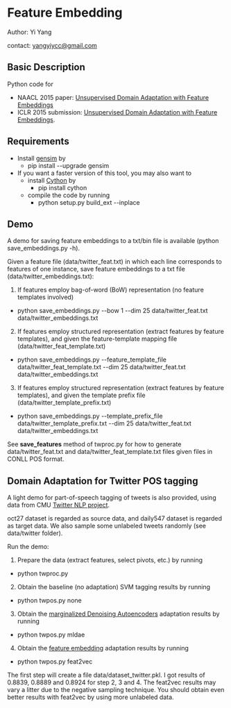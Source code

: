 # Feature Embedding #

Author: Yi Yang

contact: yangyiycc@gmail.com

## Basic Description ##

Python code for 
* NAACL 2015 paper: [Unsupervised Domain Adaptation with Feature Embeddings](http://www.cc.gatech.edu/~yyang319/#)
* ICLR 2015 submission: [Unsupervised Domain Adaptation with Feature Embeddings](http://arxiv.org/pdf/1412.4385v1.pdf).

## Requirements ##

* Install [gensim](https://github.com/piskvorky/gensim) by 
  * pip install --upgrade gensim 
* If you want a faster version of this tool, you may also want to 
  * install [Cython](http://cython.org/) by
    * pip install cython 
  * compile the code by running 
    * python setup.py build_ext --inplace

## Demo ##

A demo for saving feature embeddings to a txt/bin file is available (python save_embeddings.py -h).

Given a feature file (data/twitter_feat.txt) in which each line corresponds to features of one instance, save feature embeddings to a txt file (data/twitter_embeddings.txt):

1. If features employ bag-of-word (BoW) representation (no feature templates involved)
  * python save_embeddings.py --bow 1 --dim 25 data/twitter_feat.txt data/twitter_embeddings.txt
2. If features employ structured representation (extract features by feature templates), and given the feature-template mapping file (data/twitter_feat_template.txt)
  * python save_embeddings.py --feature_template_file data/twitter_feat_template.txt --dim 25 data/twitter_feat.txt data/twitter_embeddings.txt
3. If features employ structured representation (extract features by feature templates), and given the template prefix file (data/twitter_template_prefix.txt)
  * python save_embeddings.py --template_prefix_file data/twitter_template_prefix.txt --dim 25 data/twitter_feat.txt data/twitter_embeddings.txt

See **save_features** method of twproc.py for how to generate data/twitter_feat.txt and data/twitter_feat_template.txt files given files in CONLL POS format.


## Domain Adaptation for Twitter POS tagging ##

A light demo for part-of-speech tagging of tweets is also provided, using data from CMU [Twitter NLP project](https://github.com/brendano/ark-tweet-nlp/). 

oct27 dataset is regarded as source data, and daily547 dataset is regarded as target data. We also sample some unlabeled tweets randomly (see data/twitter folder).

Run the demo:

1. Prepare the data (extract features, select pivots, etc.) by running
  * python twproc.py
2. Obtain the baseline (no adaptation) SVM tagging results by running
  * python twpos.py none
3. Obtain the [marginalized Denoising Autoencoders](http://www.cc.gatech.edu/~yyang319/download/yang-acl-2014.pdf) adaptation results by running
  * python twpos.py mldae
4. Obtain the [feature embedding](http://arxiv.org/pdf/1412.4385v1.pdf) adaptation results by running
  * python twpos.py feat2vec
  
  
The first step will create a file data/dataset_twitter.pkl. I got results of 0.8839, 0.8889 and 0.8924 for step 2, 3 and 4. The feat2vec results may vary a litter due to the negative sampling technique. You should obtain even better results with feat2vec by using more unlabeled data.
